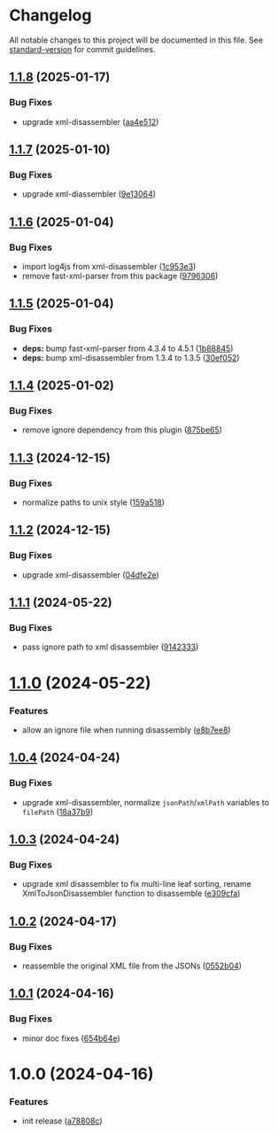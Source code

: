 <!-- markdownlint-disable MD024 MD025 -->
<!-- markdown-link-check-disable -->

# Changelog

All notable changes to this project will be documented in this file. See [standard-version](https://github.com/conventional-changelog/standard-version) for commit guidelines.

## [1.1.8](https://github.com/mcarvin8/xml2json-disassembler/compare/v1.1.7...v1.1.8) (2025-01-17)


### Bug Fixes

* upgrade xml-disassembler ([aa4e512](https://github.com/mcarvin8/xml2json-disassembler/commit/aa4e5127868efd4dbf8be62ac20d231369c3c1eb))

## [1.1.7](https://github.com/mcarvin8/xml2json-disassembler/compare/v1.1.6...v1.1.7) (2025-01-10)


### Bug Fixes

* upgrade xml-diassembler ([9e13064](https://github.com/mcarvin8/xml2json-disassembler/commit/9e13064330c788672a4f183e5bd6e8ab4d1b70d0))

## [1.1.6](https://github.com/mcarvin8/xml2json-disassembler/compare/v1.1.5...v1.1.6) (2025-01-04)


### Bug Fixes

* import log4js from xml-disassembler ([1c953e3](https://github.com/mcarvin8/xml2json-disassembler/commit/1c953e331344cfbffeed4b7236f8a12edb03e16b))
* remove fast-xml-parser from this package ([9796306](https://github.com/mcarvin8/xml2json-disassembler/commit/97963065a5286440d2298b9e66a10a8b90d9bc84))

## [1.1.5](https://github.com/mcarvin8/xml2json-disassembler/compare/v1.1.4...v1.1.5) (2025-01-04)


### Bug Fixes

* **deps:** bump fast-xml-parser from 4.3.4 to 4.5.1 ([1b88845](https://github.com/mcarvin8/xml2json-disassembler/commit/1b8884536d6923e026ec858c9faaa559122957ed))
* **deps:** bump xml-disassembler from 1.3.4 to 1.3.5 ([30ef052](https://github.com/mcarvin8/xml2json-disassembler/commit/30ef052d5175d6875cbd9fc5b06ef824ef0d225d))

## [1.1.4](https://github.com/mcarvin8/xml2json-disassembler/compare/v1.1.3...v1.1.4) (2025-01-02)


### Bug Fixes

* remove ignore dependency from this plugin ([875be65](https://github.com/mcarvin8/xml2json-disassembler/commit/875be652dcde812fd677f92e6a4b8ae287c33752))

## [1.1.3](https://github.com/mcarvin8/xml2json-disassembler/compare/v1.1.2...v1.1.3) (2024-12-15)


### Bug Fixes

* normalize paths to unix style ([159a518](https://github.com/mcarvin8/xml2json-disassembler/commit/159a5185babc00c36c2d1dcb27cb91d78df96df9))

## [1.1.2](https://github.com/mcarvin8/xml2json-disassembler/compare/v1.1.1...v1.1.2) (2024-12-15)


### Bug Fixes

* upgrade xml-disassembler ([04dfe2e](https://github.com/mcarvin8/xml2json-disassembler/commit/04dfe2e6c58f5abcd266948c3681cdab2db24283))

## [1.1.1](https://github.com/mcarvin8/xml2json-disassembler/compare/v1.1.0...v1.1.1) (2024-05-22)

### Bug Fixes

- pass ignore path to xml disassembler ([9142333](https://github.com/mcarvin8/xml2json-disassembler/commit/9142333b3261b23cf3130843b98884270d275243))

# [1.1.0](https://github.com/mcarvin8/xml2json-disassembler/compare/v1.0.4...v1.1.0) (2024-05-22)

### Features

- allow an ignore file when running disassembly ([e8b7ee8](https://github.com/mcarvin8/xml2json-disassembler/commit/e8b7ee8dea6ff71730823a8b30bc8fea5fefe2b6))

## [1.0.4](https://github.com/mcarvin8/xml2json-disassembler/compare/v1.0.3...v1.0.4) (2024-04-24)

### Bug Fixes

- upgrade xml-disassembler, normalize `jsonPath`/`xmlPath` variables to `filePath` ([18a37b9](https://github.com/mcarvin8/xml2json-disassembler/commit/18a37b93a94cbc7126777efd21dbc59d96d6bf0b))

## [1.0.3](https://github.com/mcarvin8/xml2json-disassembler/compare/v1.0.2...v1.0.3) (2024-04-24)

### Bug Fixes

- upgrade xml disassembler to fix multi-line leaf sorting, rename XmlToJsonDisassembler function to disassemble ([e309cfa](https://github.com/mcarvin8/xml2json-disassembler/commit/e309cfa4902a03f68200e238b1aada6bcb426194))

## [1.0.2](https://github.com/mcarvin8/xml2json-disassembler/compare/v1.0.1...v1.0.2) (2024-04-17)

### Bug Fixes

- reassemble the original XML file from the JSONs ([0552b04](https://github.com/mcarvin8/xml2json-disassembler/commit/0552b042c0eab2427b05bd55fce294663408aee1))

## [1.0.1](https://github.com/mcarvin8/xml2json-disassembler/compare/v1.0.0...v1.0.1) (2024-04-16)

### Bug Fixes

- minor doc fixes ([654b64e](https://github.com/mcarvin8/xml2json-disassembler/commit/654b64e391ea012689a5afc9969104f56070baa2))

# 1.0.0 (2024-04-16)

### Features

- init release ([a78808c](https://github.com/mcarvin8/xml2json-disassembler/commit/a78808c2048c5f3f71f66875eada64c625b250db))
